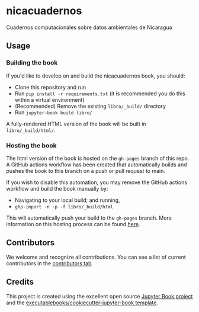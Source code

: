 # nicacuadernos

Cuadernos computacionales sobre datos ambientales de Nicaragua

## Usage

### Building the book

If you'd like to develop on and build the nicacuadernos book, you should:

- Clone this repository and run
- Run `pip install -r requirements.txt` (it is recommended you do this within a virtual environment)
- (Recommended) Remove the existing `libro/_build/` directory
- Run `jupyter-book build libro/`

A fully-rendered HTML version of the book will be built in `libro/_build/html/`.

### Hosting the book

The html version of the book is hosted on the `gh-pages` branch of this repo. A GitHub actions workflow has been created that automatically builds and pushes the book to this branch on a push or pull request to main.

If you wish to disable this automation, you may remove the GitHub actions workflow and build the book manually by:

- Navigating to your local build; and running,
- `ghp-import -n -p -f libro/_build/html`

This will automatically push your build to the `gh-pages` branch. More information on this hosting process can be found [here](https://jupyterbook.org/publish/gh-pages.html#manually-host-your-book-with-github-pages).

## Contributors

We welcome and recognize all contributions. You can see a list of current contributors in the [contributors tab](https://github.com/emiliom/nica-natur-cienciadedatos/graphs/contributors).

## Credits

This project is created using the excellent open source [Jupyter Book project](https://jupyterbook.org/) and the [executablebooks/cookiecutter-jupyter-book template](https://github.com/executablebooks/cookiecutter-jupyter-book).
